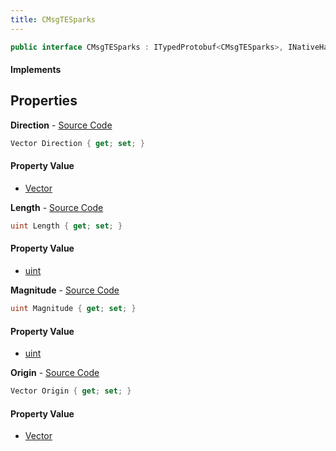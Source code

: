 ```yaml
---
title: CMsgTESparks
---
```


```csharp
public interface CMsgTESparks : ITypedProtobuf<CMsgTESparks>, INativeHandle, INetMessage<CMsgTESparks>, IDisposable
```

#### Implements

## Properties

**Direction** - [Source Code](https://github.com/swiftly-solution/swiftlys2/blob/master/managed/src/SwiftlyS2.Generated/Protobufs/Interfaces/CMsgTESparks.cs#L27)

```csharp
Vector Direction { get; set; }
```

#### Property Value

- [Vector](/docs/api/shared/natives/vector)

**Length** - [Source Code](https://github.com/swiftly-solution/swiftlys2/blob/master/managed/src/SwiftlyS2.Generated/Protobufs/Interfaces/CMsgTESparks.cs#L24)

```csharp
uint Length { get; set; }
```

#### Property Value

- [uint](https://learn.microsoft.com/dotnet/api/system.uint32)

**Magnitude** - [Source Code](https://github.com/swiftly-solution/swiftlys2/blob/master/managed/src/SwiftlyS2.Generated/Protobufs/Interfaces/CMsgTESparks.cs#L21)

```csharp
uint Magnitude { get; set; }
```

#### Property Value

- [uint](https://learn.microsoft.com/dotnet/api/system.uint32)

**Origin** - [Source Code](https://github.com/swiftly-solution/swiftlys2/blob/master/managed/src/SwiftlyS2.Generated/Protobufs/Interfaces/CMsgTESparks.cs#L18)

```csharp
Vector Origin { get; set; }
```

#### Property Value

- [Vector](/docs/api/shared/natives/vector)

